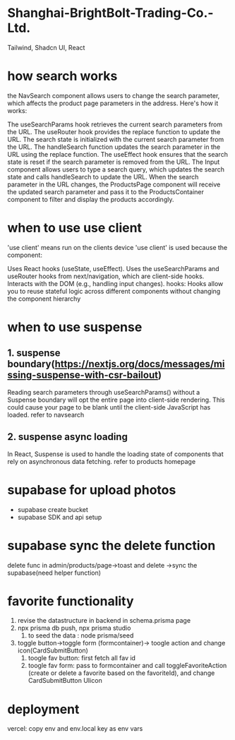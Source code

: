 # Shanghai-BrightBolt-Trading-Co.-Ltd.
Tailwind, Shadcn UI, React

# how search works
the NavSearch component allows users to change the search parameter, which affects the product page parameters in the address. Here's how it works:

The useSearchParams hook retrieves the current search parameters from the URL.
The useRouter hook provides the replace function to update the URL.
The search state is initialized with the current search parameter from the URL.
The handleSearch function updates the search parameter in the URL using the replace function.
The useEffect hook ensures that the search state is reset if the search parameter is removed from the URL.
The Input component allows users to type a search query, which updates the search state and calls handleSearch to update the URL.
When the search parameter in the URL changes, the ProductsPage component will receive the updated search parameter and pass it to the ProductsContainer component to filter and display the products accordingly.

# when to use use client
'use client' means run on the clients device 
'use client' is used because the component:

Uses React hooks (useState, useEffect).
Uses the useSearchParams and useRouter hooks from next/navigation, which are client-side hooks.
Interacts with the DOM (e.g., handling input changes).
hooks: Hooks allow you to reuse stateful logic across different components without changing the component hierarchy
# when to use suspense
## 1. suspense boundary(https://nextjs.org/docs/messages/missing-suspense-with-csr-bailout)
Reading search parameters through useSearchParams() without a Suspense boundary will opt the entire page into client-side rendering. This could cause your page to be blank until the client-side JavaScript has loaded.
refer to navsearch
## 2. suspense async loading
In React, Suspense is used to handle the loading state of components that rely on asynchronous data fetching. refer to products homepage


# supabase for upload photos
* supabase create bucket 
* supabase SDK and api setup


# supabase sync the delete function
delete func in admin/products/page->toast and delete ->sync the supabase(need helper function)

# favorite functionality
1. revise the datastructure in backend in schema.prisma page
2. npx prisma db push, npx prisma studio
   1. to seed the data : node prisma/seed
3. toggle button->toggle form (formcontainer)-> toogle action and change icon(CardSubmitButton)
    1. toogle fav button: first fetch all fav id
    2. toogle fav form: pass to formcontainer and call toggleFavoriteAction (create or delete a favorite based on the favoriteId), and change CardSubmitButton UIicon


# deployment
vercel: copy env and env.local key as env vars